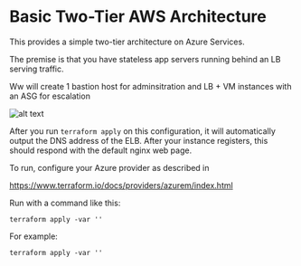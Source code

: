 # Basic Two-Tier AWS Architecture

This provides a simple two-tier architecture on Azure Services. 

The premise is that you have stateless app servers running behind
an LB serving traffic.


Ww will create 1 bastion host for adminsitration and LB + VM instances with an ASG for escalation

![alt text](../images/xxx")


After you run `terraform apply` on this configuration, it will
automatically output the DNS address of the ELB. After your instance
registers, this should respond with the default nginx web page.

To run, configure your Azure provider as described in 

https://www.terraform.io/docs/providers/azurem/index.html

Run with a command like this:

```
terraform apply -var ''    
```


For example:

```
terraform apply -var ''    
```

